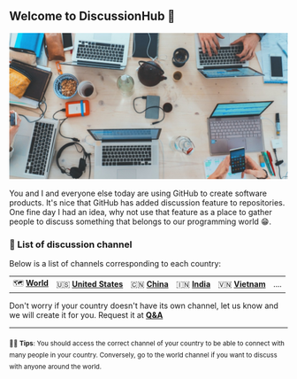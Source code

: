 ## Welcome to **DiscussionHub** 👋

<a href="https://github.com/orgs/DiscussionHub/discussions">
  <img src="https://github.com/DiscussionHub/.github/blob/main/images/discussion.jpg">
</a>

You and I and everyone else today are using GitHub to create software products. It's nice that GitHub has added discussion feature to repositories. One fine day I had an idea, why not use that feature as a place to gather people to discuss something that belongs to our programming world 😁.

### 💬 List of discussion channel

Below is a list of channels corresponding to each country:

|   |   |   |   |   |   |
|---|---|---|---|---|---|
|🗺️ [**World**](https://github.com/DiscussionHub/World/discussions)| 🇺🇸 [**United States**](https://github.com/DiscussionHub/UnitedStates/discussions)| 🇨🇳 [**China**](https://github.com/DiscussionHub/China/discussions)| 🇮🇳 [**India**](https://github.com/DiscussionHub/India/discussions)| 🇻🇳 [**Vietnam**](https://github.com/DiscussionHub/Vietnam/discussions)|....


Don't worry if your country doesn't have its own channel, let us know and we will create it for you. Request it at [**Q&A**](https://github.com/orgs/DiscussionHub/discussions/categories/q-a)

---

<sub>💁‍♂️ **Tips**: You should access the correct channel of your country to be able to connect with many people in your country. Conversely, go to the world channel if you want to discuss with anyone around the world.</sub>
